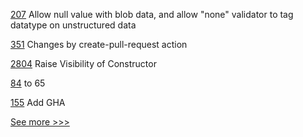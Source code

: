 
[207](https://github.com/hyperledger/firefly/pull/207) Allow null value with blob data, and allow "none" validator to tag datatype on unstructured data

[351](https://github.com/hyperledger/aries-agent-test-harness/pull/351) Changes by create-pull-request action

[2804](https://github.com/hyperledger/besu/pull/2804) Raise Visibility of Constructor

[84](https://github.com/hyperledger/aries-mobile-agent-react-native/pull/84) to 65

[155](https://github.com/hyperledger/sawtooth-sabre/pull/155) Add GHA


[See more >>>](https://start-here.hyperledger.org/pull-requests)

